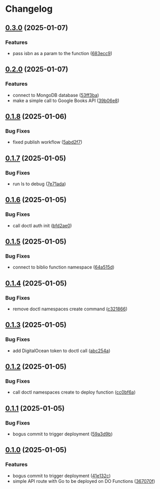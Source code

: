 # Changelog

## [0.3.0](https://github.com/samdouble/biblio-api/compare/v0.2.0...v0.3.0) (2025-01-07)


### Features

* pass isbn as a param to the function ([683ecc9](https://github.com/samdouble/biblio-api/commit/683ecc9d81f46685b2b4fac088e585edbe457c0d))

## [0.2.0](https://github.com/samdouble/biblio-api/compare/v0.1.8...v0.2.0) (2025-01-07)


### Features

* connect to MongoDB database ([53ff3ba](https://github.com/samdouble/biblio-api/commit/53ff3bac053f07119ce8aa4b13a0668d88674374))
* make a simple call to Google Books API ([39b06e8](https://github.com/samdouble/biblio-api/commit/39b06e8037128dd5a4370362347860bec1eb91d5))

## [0.1.8](https://github.com/samdouble/biblio-api/compare/v0.1.7...v0.1.8) (2025-01-06)


### Bug Fixes

* fixed publish workflow ([5abd2f7](https://github.com/samdouble/biblio-api/commit/5abd2f7241a64577638e0ab46ef468a763588795))

## [0.1.7](https://github.com/samdouble/biblio-api/compare/v0.1.6...v0.1.7) (2025-01-05)


### Bug Fixes

* run ls to debug ([7e71ada](https://github.com/samdouble/biblio-api/commit/7e71ada7ed41af322e17fa968f0c49d879decbcd))

## [0.1.6](https://github.com/samdouble/biblio-api/compare/v0.1.5...v0.1.6) (2025-01-05)


### Bug Fixes

* call doctl auth init ([bfd2ae0](https://github.com/samdouble/biblio-api/commit/bfd2ae0944a2b28d7776a360519c64c692dcc2e5))

## [0.1.5](https://github.com/samdouble/biblio-api/compare/v0.1.4...v0.1.5) (2025-01-05)


### Bug Fixes

* connect to biblio function namespace ([64a515d](https://github.com/samdouble/biblio-api/commit/64a515da3de8f5d91ff9fed6f9b3746cfe6fe611))

## [0.1.4](https://github.com/samdouble/biblio-api/compare/v0.1.3...v0.1.4) (2025-01-05)


### Bug Fixes

* remove doctl namespaces create command ([c321866](https://github.com/samdouble/biblio-api/commit/c321866dc54c842eceefc6ae28b528829ccb4f46))

## [0.1.3](https://github.com/samdouble/biblio-api/compare/v0.1.2...v0.1.3) (2025-01-05)


### Bug Fixes

* add DigitalOcean token to doctl call ([abc254a](https://github.com/samdouble/biblio-api/commit/abc254adca4e81a04139577d568c07510e44c873))

## [0.1.2](https://github.com/samdouble/biblio-api/compare/v0.1.1...v0.1.2) (2025-01-05)


### Bug Fixes

* call doctl namespaces create to deploy function ([cc0bf6a](https://github.com/samdouble/biblio-api/commit/cc0bf6aa006b4825cf2b607450ffd5112b6c63f6))

## [0.1.1](https://github.com/samdouble/biblio-api/compare/v0.1.0...v0.1.1) (2025-01-05)


### Bug Fixes

* bogus commit to trigger deployment ([59a3d9b](https://github.com/samdouble/biblio-api/commit/59a3d9b694d54a0c1f19b4cf1037d2614616fa9b))

## [0.1.0](https://github.com/samdouble/biblio-api/compare/v0.0.1...v0.1.0) (2025-01-05)


### Features

* bogus commit to trigger deployment ([41e132c](https://github.com/samdouble/biblio-api/commit/41e132cdf65b90d359382b5626a87b1de12a8915))
* simple API route with Go to be deployed on DO Functions ([367070f](https://github.com/samdouble/biblio-api/commit/367070fe09c9186c2431c9cbd1df3c5a0d1aa3a3))
